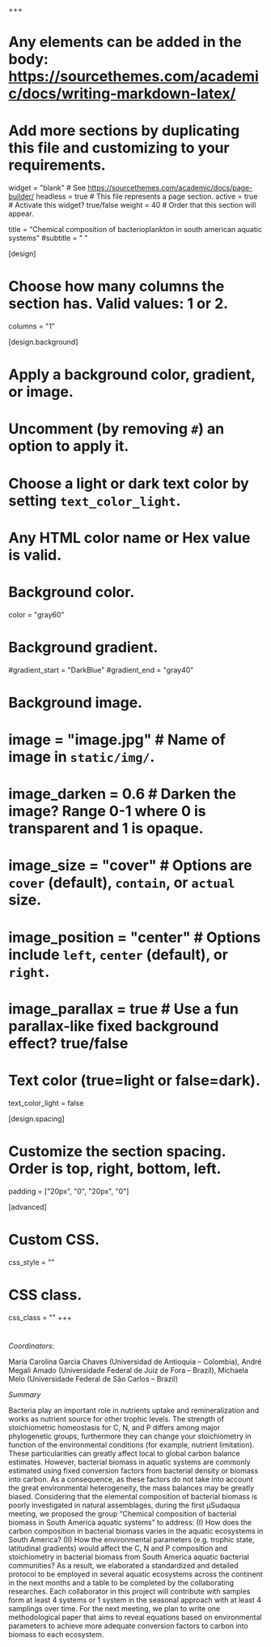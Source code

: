 +++
# Any elements can be added in the body: https://sourcethemes.com/academic/docs/writing-markdown-latex/
# Add more sections by duplicating this file and customizing to your requirements.

widget = "blank"  # See https://sourcethemes.com/academic/docs/page-builder/
headless = true  # This file represents a page section.
active = true  # Activate this widget? true/false
weight = 40 # Order that this section will appear.


title = "Chemical composition of bacterioplankton in south american aquatic systems"
#subtitle = " "

[design]
  # Choose how many columns the section has. Valid values: 1 or 2.
  columns = "1"

[design.background]
  # Apply a background color, gradient, or image.
  #   Uncomment (by removing `#`) an option to apply it.
  #   Choose a light or dark text color by setting `text_color_light`.
  #   Any HTML color name or Hex value is valid.

  # Background color.
   color = "gray60"
  
  # Background gradient.
  #gradient_start = "DarkBlue"
  #gradient_end = "gray40"
  
  # Background image.
  # image = "image.jpg"  # Name of image in `static/img/`.
  # image_darken = 0.6  # Darken the image? Range 0-1 where 0 is transparent and 1 is opaque.
  # image_size = "cover"  #  Options are `cover` (default), `contain`, or `actual` size.
  # image_position = "center"  # Options include `left`, `center` (default), or `right`.
  # image_parallax = true  # Use a fun parallax-like fixed background effect? true/false
  
  # Text color (true=light or false=dark).
  text_color_light = false

[design.spacing]
  # Customize the section spacing. Order is top, right, bottom, left.
  padding = ["20px", "0", "20px", "0"]

[advanced]
 # Custom CSS. 
 css_style = ""
 
 # CSS class.
 css_class = ""
+++
#
*Coordinators*:

Maria Carolina Garcia Chaves (Universidad de Antioquia – Colombia),
André Megali Amado (Universidade Federal de Juiz de Fora – Brazil),
Michaela Melo (Universidade Federal de São Carlos – Brazil)

*Summary*

Bacteria play an important role in nutrients uptake and remineralization and works as nutrient source for other trophic levels. The strength of stoichiometric homeostasis for C, N, and P differs among major phylogenetic groups, furthermore they can change your stoichiometry in function of the environmental conditions (for example, nutrient limitation). These particularities can greatly affect local to global carbon balance estimates. However, bacterial biomass in aquatic systems are commonly estimated using fixed conversion factors from bacterial density or biomass into carbon. As a consequence, as these factors do not take into account the great environmental heterogeneity, the mass balances may be greatly biased. Considering that the elemental composition of bacterial biomass is poorly investigated in natural assemblages, during the first µSudaqua meeting, we proposed the group “Chemical composition of bacterial biomass in South America aquatic systems” to address: (I) How does the carbon composition in bacterial biomass varies in the aquatic ecosystems in South America? (II) How the environmental parameters (e.g. trophic state, latitudinal gradients) would affect the C, N and P composition and stoichiometry in bacterial biomass from South America aquatic bacterial communities? As a result, we elaborated a standardized and detailed protocol to be employed in several aquatic ecosystems across the continent in the next months and a table to be completed by the collaborating researches. Each collaborator in this project will contribute with samples form at least 4 systems or 1 system in the seasonal approach with at least 4 samplings over time. For the next meeting, we plan to write one methodological paper that aims to reveal equations based on environmental parameters to achieve more adequate conversion factors to carbon into biomass to each ecosystem.
